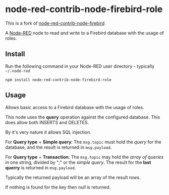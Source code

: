 node-red-contrib-node-firebird-role
========================

This is a fork of [node-red-contrib-node-firebird](https://flows.nodered.org/node/node-red-contrib-node-firebird)

A <a href="http://nodered.org" target="_new">Node-RED</a> node to read and write to a Firebird database with the usage of roles.

Install
-------

Run the following command in your Node-RED user directory - typically `~/.node-red`

    npm install node-red-contrib-node-firebird-role


Usage
-----

Allows basic access to a Firebird database with the usage of roles.

This node uses the <b>query</b> operation against the configured database. This does allow both INSERTS and DELETES.

By it's very nature it allows SQL injection.

For <b>Query type</b> = <b>Simple query</b>:
    The `msg.topic` must hold the <i>query</i> for the database, and the result is returned in `msg.payload`.
    
For <b>Query type</b> = <b>Transaction</b>:
    The `msg.topic` may hold the <i>array of queries</i> in one string, divided by ";" or the <i>simple query</i>. The result for the <b>last querry</b> is returned in `msg.payload`.

Typically the returned payload will be an array of the result rows.

If nothing is found for the key then <i>null</i> is returned.